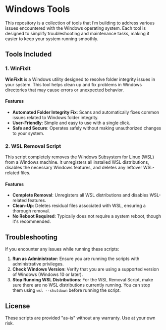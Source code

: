 # Windows Tools

This repository is a collection of tools that I’m building to address various issues encountered with the Windows operating system. Each tool is designed to simplify troubleshooting and maintenance tasks, making it easier to keep your system running smoothly.

## Tools Included

### 1. WinFixIt

**WinFixIt** is a Windows utility designed to resolve folder integrity issues in your system. This tool helps clean up and fix problems in Windows directories that may cause errors or unexpected behavior.

#### Features

- **Automated Folder Integrity Fix**: Scans and automatically fixes common issues related to Windows folder integrity.
- **User-Friendly**: Simple and easy to use with a single click.
- **Safe and Secure**: Operates safely without making unauthorized changes to your system.

### 2. WSL Removal Script

This script completely removes the Windows Subsystem for Linux (WSL) from a Windows machine. It unregisters all installed WSL distributions, disables the necessary Windows features, and deletes any leftover WSL-related files.

#### Features

- **Complete Removal**: Unregisters all WSL distributions and disables WSL-related features.
- **Clean-Up**: Deletes residual files associated with WSL, ensuring a thorough removal.
- **No Reboot Required**: Typically does not require a system reboot, though it's recommended.

## Troubleshooting

If you encounter any issues while running these scripts:

1. **Run as Administrator**: Ensure you are running the scripts with administrative privileges.
2. **Check Windows Version**: Verify that you are using a supported version of Windows (Windows 10 or later).
3. **Stop Running WSL Distributions**: For the WSL Removal Script, make sure there are no WSL distributions currently running. You can stop them using `wsl --shutdown` before running the script.

## License

These scripts are provided "as-is" without any warranty. Use at your own risk.
